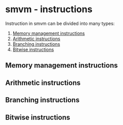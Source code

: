 # smvm - instructions
Instruction in smvm can be divided into many types:
1. [Memory management instructions](#memory-management-instructions)
2. [Arithmetic instructions](#arithmetic-instructions)
3. [Branching instructions](#branching-instructions)
4. [Bitwise instructions](#bitwise-instructions)

## Memory management instructions

## Arithmetic instructions

## Branching instructions

## Bitwise instructions

